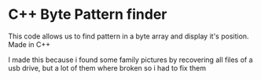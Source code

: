 # C++ Byte Pattern finder
This code allows us to find pattern in a byte array and display it's position. Made in C++

I made this because i found some family pictures by recovering all files of a usb drive, but a lot of them where broken so i had to fix them
